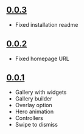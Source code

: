 ## [0.0.3](https://github.com/dbilgin/swipe_image_gallery/releases/tag/v0.0.3)

* Fixed installation readme

## [0.0.2](https://github.com/dbilgin/swipe_image_gallery/releases/tag/v0.0.2)

* Fixed homepage URL

## [0.0.1](https://github.com/dbilgin/swipe_image_gallery/releases/tag/v0.0.1)

* Gallery with widgets
* Gallery builder
* Overlay option
* Hero animation
* Controllers
* Swipe to dismiss
